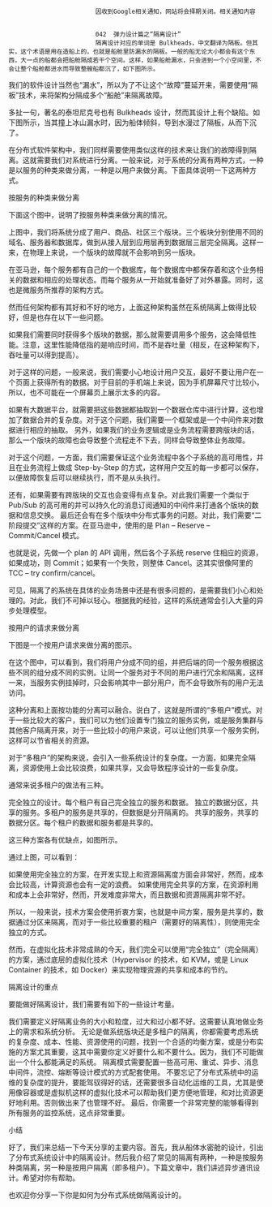 
                            
                            因收到Google相关通知，网站将会择期关闭。相关通知内容
                            
                            
                            042  弹力设计篇之“隔离设计”
                            隔离设计对应的单词是 Bulkheads，中文翻译为隔板。但其实，这个术语是用在造船上的，也就是船舱里防漏水的隔板。一般的船无论大小都会有这个东西，大一点的船都会把船舱隔成若干个空间。这样，如果船舱漏水，只会进到一个小空间里，不会让整个船舱都进水而导致整艘船都沉了，如下图所示。





我们的软件设计当然也“漏水”，所以为了不让这个“故障”蔓延开来，需要使用“隔板”技术，来将架构分隔成多个“船舱”来隔离故障。

多扯一句，著名的泰坦尼克号也有 Bulkheads 设计，然而其设计上有个缺陷。如下图所示，当其撞上冰山漏水时，因为船体倾斜，导到水漫过了隔板，从而下沉了。



在分布式软件架构中，我们同样需要使用类似这样的技术来让我们的故障得到隔离。这就需要我们对系统进行分离。一般来说，对于系统的分离有两种方式，一种是以服务的种类来做分离，一种是以用户来做分离。下面具体说明一下这两种方式。

按服务的种类来做分离

下面这个图中，说明了按服务种类来做分离的情况。



上图中，我们将系统分成了用户、商品、社区三个版块。三个板块分别使用不同的域名、服务器和数据库，做到从接入层到应用层再到数据层三层完全隔离。这样一来，在物理上来说，一个版块的故障就不会影响到另一版块。

在亚马逊，每个服务都有自己的一个数据库，每个数据库中都保存着和这个业务相关的数据和相应的处理状态。而每个服务从一开始就准备好了对外暴露。同时，这也是微服务所推荐的架构方式。

然而任何架构都有其好和不好的地方，上面这种架构虽然在系统隔离上做得比较好，但是也存在以下一些问题。


如果我们需要同时获得多个版块的数据，那么就需要调用多个服务，这会降低性能。注意，这里性能降低指的是响应时间，而不是吞吐量（相反，在这种架构下，吞吐量可以得到提高）。


对于这样的问题，一般来说，我们需要小心地设计用户交互，最好不要让用户在一个页面上获得所有的数据。对于目前的手机端上来说，因为手机屏幕尺寸比较小，所以，也不可能在一个屏幕页上展示太多的内容。


如果有大数据平台，就需要把这些数据都抽取到一个数据仓库中进行计算，这也增加了数据合并的复杂度。对于这个问题，我们需要一个框架或是一个中间件来对数据进行相应的抽取。
另外，如果我们的业务逻辑或是业务流程需要跨版块的话，那么一个版块的故障也会导致整个流程走不下去，同样会导致整体业务故障。


对于这个问题，一方面，我们需要保证这个业务流程中各个子系统的高可用性，并且在业务流程上做成 Step-by-Step 的方式，这样用户交互的每一步都可以保存，以便故障恢复后可以继续执行，而不是从头执行。


还有，如果需要有跨版块的交互也会变得有点复杂。对此我们需要一个类似于 Pub/Sub 的高可用的并可以持久化的消息订阅通知的中间件来打通各个版块的数据和信息交换。
最后还会有在多个版块中分布式事务的问题。对此，我们需要“二阶段提交”这样的方案。在亚马逊中，使用的是 Plan – Reserve – Commit/Cancel 模式。


也就是说，先做一个 plan 的 API 调用，然后各个子系统 reserve 住相应的资源，如果成功，则 Commit；如果有一个失败，则整体 Cancel。这其实很像阿里的 TCC – try confirm/cancel。

可见，隔离了的系统在具体的业务场景中还是有很多问题的，是需要我们小心和处理的。对此，我们不可掉以轻心。根据我的经验，这样的系统通常会引入大量的异步处理模型。

按用户的请求来做分离

下图是一个按用户请求来做分离的图示。



在这个图中，可以看到，我们将用户分成不同的组，并把后端的同一个服务根据这些不同的组分成不同的实例。让同一个服务对于不同的用户进行冗余和隔离，这样一来，当服务实例挂掉时，只会影响其中一部分用户，而不会导致所有的用户无法访问。

这种分离和上面按功能的分离可以融合。说白了，这就是所谓的“多租户”模式。对于一些比较大的客户，我们可以为他们设置专门独立的服务实例，或是服务集群与其他客户隔离开来，对于一些比较小的用户来说，可以让他们共享一个服务实例，这样可以节省相关的资源。

对于“多租户”的架构来说，会引入一些系统设计的复杂度。一方面，如果完全隔离，资源使用上会比较浪费，如果共享，又会导致程序设计的一些复杂度。

通常来说多租户的做法有三种。


完全独立的设计。每个租户有自己完全独立的服务和数据。
独立的数据分区，共享的服务。多租户的服务是共享的，但数据是分开隔离的。
共享的服务，共享的数据分区。每个租户的数据和服务都是共享的。


这三种方案各有优缺点，如图所示。



通过上图，可以看到：


如果使用完全独立的方案，在开发实现上和资源隔离度方面会非常好，然而，成本会比较高，计算资源也会有一定的浪费。
如果使用完全共享的方案，在资源利用和成本上会非常好，然而，开发难度非常大，而且数据和资源隔离非常不好。


所以，一般来说，技术方案会使用折衷方案，也就是中间方案，服务是共享的，数据通过分区来隔离，而对于一些比较重要的租户（需要好的隔离性），则使用完全独立的方式。

然而，在虚拟化技术非常成熟的今天，我们完全可以使用“完全独立”（完全隔离）的方案，通过底层的虚拟化技术（Hypervisor 的技术，如 KVM，或是 Linux Container 的技术，如 Docker）来实现物理资源的共享和成本的节约。

隔离设计的重点

要能做好隔离设计，我们需要有如下的一些设计考量。


我们需要定义好隔离业务的大小和粒度，过大和过小都不好。这需要认真地做业务上的需求和系统分析。
无论是做系统版块还是多租户的隔离，你都需要考虑系统的复杂度、成本、性能、资源使用的问题，找到一个合适的均衡方案，或是分布实施的方案尤其重要，这其中需要你定义好要什么和不要什么。因为，我们不可能做出一个什么都能满足的系统。
隔离模式需要配置一些高可用、重试、异步、消息中间件，流控、熔断等设计模式的方式配套使用。
不要忘记了分布式系统中的运维的复杂度的提升，要能驾驭得好的话，还需要很多自动化运维的工具，尤其是使用像容器或是虚拟机这样的虚拟化技术可以帮助我们更方便地管理，和对比资源更好地利用。否则做出来了也管理不好。
最后，你需要一个非常完整的能够看得到所有服务的监控系统，这点非常重要。


小结

好了，我们来总结一下今天分享的主要内容。首先，我从船体水密舱的设计，引出了分布式系统设计中的隔离设计。然后我介绍了常见的隔离有两种，一种是按服务种类隔离，另一种是按用户隔离（即多租户）。下篇文章中，我们讲述异步通讯设计。希望对你有帮助。

也欢迎你分享一下你是如何为分布式系统做隔离设计的。

                        
                        
                            